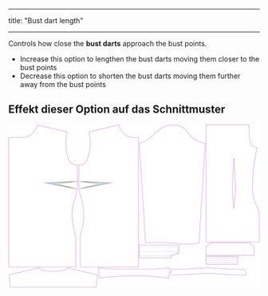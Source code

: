 - - -
title: "Bust dart length"
- - -

Controls how close the **bust darts** approach the bust points.

- Increase this option to lengthen the bust darts moving them closer to the bust points
- Decrease this option to shorten the bust darts moving them further away from the bust points

## Effekt dieser Option auf das Schnittmuster

![This image shows the effect of this option by superimposing several variants that have a different value for this option](simone_bustdartlength_sample.svg "Effect of this option on the pattern")
